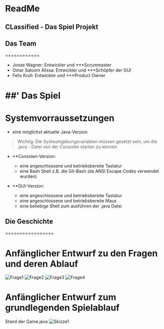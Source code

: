 # ReadMe

## CLassified - Das Spiel Projekt

## Das Team
============
+ Jonas Wagner: Entwickler und ***Scrummaster
+ Omar Saloom Alissa: Entwickler und ***Schöpfer der GUI
+ Felix Krull: Entwickler und ***Product Owner

##' Das Spiel 
=============

# Systemvorraussetzungen

+ eine möglichst aktuelle Java-Version 
> Wichtig: Die Systeumgebungsvariablen müssen gesetzt sein, um die .java - Datei von der Consolen starten zu können

+ **Consolen-Version:
  + eine angeschlossene und betriebsbereite Tastatur
  + eine Bash Shell z.B. die Git-Bash (da ANSI Escape Codes verwendet wurden)
  
+ **GUI-Version:
  + eine angeschlossene und betriebsbereite Tastatur
  + eine angeschlossene und betriebsbereite Maus
  + eine beliebige Shell zum ausführen der .java Datei
  

## Die Geschichte
=================

# Anfänglicher Entwurf zu den Fragen und deren Ablauf

![Frage1](Pictures_Readme/Fragen1.png)
![Frage2](Pictures_Readme/Fragen2.png)
![Frage3](Pictures_Readme/Fragen3.png)
![Frage4](Pictures_Readme/Fragen4.png)

# Anfänglicher Entwurf zum grundlegenden Spielablauf

Stand der Game.java
![Skizze1](Pictures_Readme/GameStruktur.jpg)
